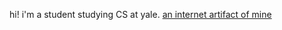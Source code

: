 hi! i'm a student studying CS at yale. [an internet artifact of mine](https://transdoan.github.io/) 


